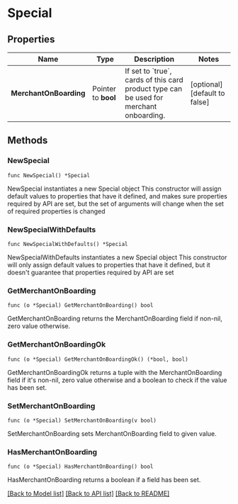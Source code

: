 # Special

## Properties

Name | Type | Description | Notes
------------ | ------------- | ------------- | -------------
**MerchantOnBoarding** | Pointer to **bool** | If set to &#x60;true&#x60;, cards of this card product type can be used for merchant onboarding. | [optional] [default to false]

## Methods

### NewSpecial

`func NewSpecial() *Special`

NewSpecial instantiates a new Special object
This constructor will assign default values to properties that have it defined,
and makes sure properties required by API are set, but the set of arguments
will change when the set of required properties is changed

### NewSpecialWithDefaults

`func NewSpecialWithDefaults() *Special`

NewSpecialWithDefaults instantiates a new Special object
This constructor will only assign default values to properties that have it defined,
but it doesn't guarantee that properties required by API are set

### GetMerchantOnBoarding

`func (o *Special) GetMerchantOnBoarding() bool`

GetMerchantOnBoarding returns the MerchantOnBoarding field if non-nil, zero value otherwise.

### GetMerchantOnBoardingOk

`func (o *Special) GetMerchantOnBoardingOk() (*bool, bool)`

GetMerchantOnBoardingOk returns a tuple with the MerchantOnBoarding field if it's non-nil, zero value otherwise
and a boolean to check if the value has been set.

### SetMerchantOnBoarding

`func (o *Special) SetMerchantOnBoarding(v bool)`

SetMerchantOnBoarding sets MerchantOnBoarding field to given value.

### HasMerchantOnBoarding

`func (o *Special) HasMerchantOnBoarding() bool`

HasMerchantOnBoarding returns a boolean if a field has been set.


[[Back to Model list]](../README.md#documentation-for-models) [[Back to API list]](../README.md#documentation-for-api-endpoints) [[Back to README]](../README.md)


